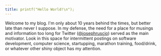```yaml
---
title: printf("Hello World!\n");
---
```


Welcome to my blog. I'm only about 10 years behind the times, but better late
than never I suppose. In my defense, the need for a place for musings and
information too long for Twitter ([@josephruscio](http://twitter.com/josephruscio))
served as the main motivator.
Look in this space for intermittent postings on software development, computer
science, startupping, marathon training, food/drink, or whatever other shiny
object has my attention.
